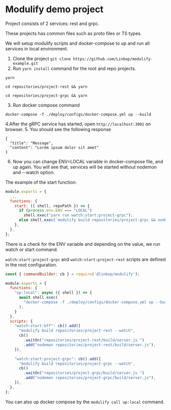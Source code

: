 # Modulify demo project
Project consists of 2 services: rest and grpc.

These projects has common files such as proto files or TS types.

We will setup modulify scripts and docker-compose to up and run all services in local environment.

1. Clone the project `git clone https://github.com/Linbop/modulify-example.git`
2. Run `yarn install` command for the root and repo projects.
```
yarn

cd repositories/project-rest && yarn

cd repositories/project-grpc && yarn
```
3. Run docker compose command
```
docker-compose -f ./deploy/configs/docker-compose.yml up --build
```
4.After the gRPC service has started, open `http://localhost:3001` on browser.
5. You should see the following response
```
{
  "title": "Message",
  "content": "Lorem ipsum dolor sit amet"
}
```
6. Now you can change ENV=LOCAL variable in docker-compose file, and up again. You will see that, services will be started without nodemon and --watch option.

The example of the start function:

```javascript
module.exports = {
  ...
  functions: {
    start: ({ shell, repoPath }) => {
      if (process.env.ENV === "LOCAL")
        shell.exec("yarn run watch:start:project-grpc");
      else shell.exec(`modulify build repositories/project-grpc && node ${repoPath}/build/server.js`);
    },
  },
};
```

There is a check for the ENV variable and depending on the value, we run watch or start command. 

`watch:start:project-grpc` and `watch:start:project-rest` scripts are defined in the root configuration.

```javascript
const { commandBuilder: cb } = require('@linbop/modulify');

module.exports = {
  functions: {
    "up:local": async ({ shell }) => {
      await shell.exec(
        "docker-compose -f ./deploy/configs/docker-compose.yml up --build"
      );
    }
  }, 
  scripts: {
    "watch:start:bff": cb().add([
      "modulify build repositories/project-rest --watch",
      cb()
        .waitOn("repositories/project-rest/build/server.js ")
        .add("nodemon repositories/project-rest/build/server.js"),
    ]),

    "watch:start:project-grpc": cb().add([
      "modulify build repositories/project-grpc --watch",
      cb()
        .waitOn("repositories/project-grpc/build/server.js ")
        .add("nodemon repositories/project-grpc/build/server.js"),
    ]),
  },
};

```

You can also up docker compose by the `modulify call up:local` command.


